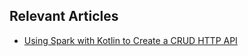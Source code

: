 ## Relevant Articles
- [Using Spark with Kotlin to Create a CRUD HTTP API](https://www.baeldung.com/kotlin/spark-crud-http-api)
